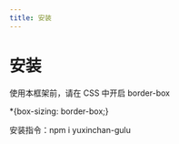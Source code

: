 ```yaml
---
title: 安装
---
```


# 安装

使用本框架前，请在 CSS 中开启 border-box

*{box-sizing: border-box;}

安装指令：npm i yuxinchan-gulu
